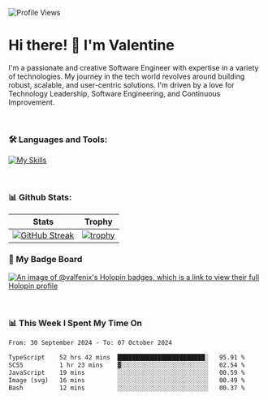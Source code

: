 
    
![Profile Views](https://komarev.com/ghpvc/?username=theodogwutech&color=blue)

# Hi there! 👋 I'm Valentine 
I'm a passionate and creative Software Engineer with expertise in a variety of technologies. My journey in the tech world revolves around building robust, scalable, and user-centric solutions. I'm driven by a love for Technology Leadership, Software Engineering, and Continuous Improvement.

<br />



### 🛠 Languages and Tools:

[![My Skills](https://skillicons.dev/icons?i=nodejs,js,nestjs,nextjs,react,vuejs,nuxtjs,express,tailwind,styledcomponents,materialui,mongodb,sequelize,mysql,postgres,pinia,redux,vite,html,css,pug,aws,prisma,bitbucket,bootstrap,emotion,git,gitlab,go,heroku,jest,netlify,nginx,npm,postman,rabbitmq,redis,supabase,svg,github,ts,ubuntu,vercel,vscode,yarn,powershell&perline=15)](https://skillicons.dev)

<br />

### 📊 Github Stats:

| Stats            | Trophy               |
|-----------------------|-------------------|
| [![GitHub Streak](https://streak-stats.demolab.com?user=theodogwutech&theme=great-gatsby&hide_border=true&border_radius=9.9)](https://git.io/streak-stats) | [![trophy](https://github-profile-trophy.vercel.app/?username=theodogwutech&theme=darkhub&column=7)](https://github.com/ryo-ma/github-profile-trophy) |

### 🥇 My Badge Board
[![An image of @valfenix's Holopin badges, which is a link to view their full Holopin profile](https://holopin.me/valfenix)](https://holopin.io/@valfenix)

<br />

### 📊 This Week I Spent My Time On
<!--START_SECTION:waka-->

```txt
From: 30 September 2024 - To: 07 October 2024

TypeScript    52 hrs 42 mins  ████████████████████████░   95.91 %
SCSS          1 hr 23 mins    ▓░░░░░░░░░░░░░░░░░░░░░░░░   02.54 %
JavaScript    19 mins         ░░░░░░░░░░░░░░░░░░░░░░░░░   00.59 %
Image (svg)   16 mins         ░░░░░░░░░░░░░░░░░░░░░░░░░   00.49 %
Bash          12 mins         ░░░░░░░░░░░░░░░░░░░░░░░░░   00.37 %
```

<!--END_SECTION:waka-->




